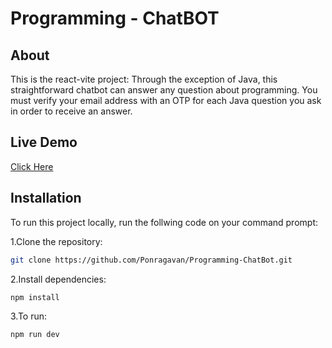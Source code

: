 # Programming - ChatBOT

## About 

  This is the react-vite project:  Through the exception of Java, this straightforward chatbot can answer any question about programming. You must verify your email address with an OTP for each Java question you ask in order to receive an answer.

## Live Demo

  [Click Here]("https://programming-chatbot.netlify.app/")

## Installation

To run this project locally, run the follwing code on your command prompt:

1.Clone the repository:

```bash
git clone https://github.com/Ponragavan/Programming-ChatBot.git
```

2.Install dependencies:

```bash
npm install
```

3.To run:

```bash
npm run dev
```
